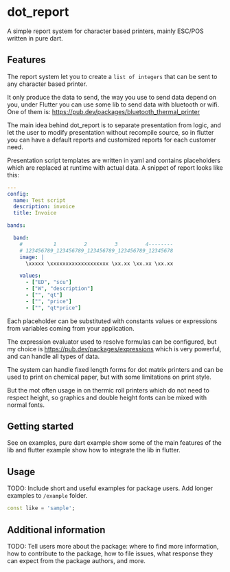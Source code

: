 # dot_report

A simple report system for character based printers, mainly ESC/POS written in
pure dart.

## Features

The report system let you to create a `list of integers` that can be sent to
any character based printer.

It only produce the data to send, the way you use to send data depend on you,
under Flutter you can use some lib to send data with bluetooth or wifi. One
of them is: https://pub.dev/packages/bluetooth_thermal_printer

The main idea behind dot_report is to separate presentation from logic, and
let the user to modify presentation without recompile source, so in flutter you
can have a default reports and customized reports for each customer need.

Presentation script templates are written in yaml and contains placeholders
which are replaced at runtime with actual data. A snippet of report looks like this:

``` yaml
---
config:
  name: Test script
  description: invoice
  title: Invoice

bands:

  band:
    #          1         2         3         4--------
    # 123456789_123456789_123456789_123456789_12345678
    image: |
      \xxxxx \xxxxxxxxxxxxxxxxxxx \xx.xx \xx.xx \xx.xx

    values:
      - ["ED", "scu"]
      - ["W", "description"]
      - ["", "qt"]
      - ["", "price"]
      - ["", "qt*price"]

```

Each placeholder can be substituted with constants values or expressions from
variables coming from your application.

The expression evaluator used to resolve formulas can be configured, but my
choice is https://pub.dev/packages/expressions which is very powerful, and
can handle all types of data.

The system can handle fixed length forms for dot matrix printers and can be
used to print on chemical paper, but with some limitations on print style.

But the mot often usage in on thermic roll printers which do not need to
respect height, so graphics and double height fonts can be mixed with normal
fonts.

## Getting started

See on examples, pure dart example show some of the main features of the lib
and flutter example show how to integrate the lib in flutter.


## Usage

TODO: Include short and useful examples for package users. Add longer examples
to `/example` folder.

```dart
const like = 'sample';
```

## Additional information

TODO: Tell users more about the package: where to find more information, how to
contribute to the package, how to file issues, what response they can expect
from the package authors, and more.

